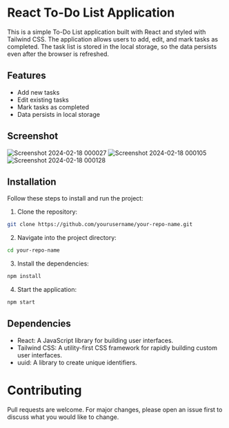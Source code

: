 # React To-Do List Application

This is a simple To-Do List application built with React and styled with Tailwind CSS. The application allows users to add, edit, and mark tasks as completed. The task list is stored in the local storage, so the data persists even after the browser is refreshed.

## Features

- Add new tasks
- Edit existing tasks
- Mark tasks as completed
- Data persists in local storage

## Screenshot

![Screenshot 2024-02-18 000027](https://github.com/CyberGhost04/React_To_Do/assets/121675089/e9c17461-bcc7-4d0a-ac7b-1d46b6f52a7b)
![Screenshot 2024-02-18 000105](https://github.com/CyberGhost04/React_To_Do/assets/121675089/93e923a8-18ae-42bd-a404-77e03a7a44b2)
![Screenshot 2024-02-18 000128](https://github.com/CyberGhost04/React_To_Do/assets/121675089/c628f36c-1f79-4e3e-bbb5-b3701ffffd9c)

## Installation

Follow these steps to install and run the project:

1. Clone the repository:

```bash
git clone https://github.com/yourusername/your-repo-name.git

```
2. Navigate into the project directory:

```bash 
cd your-repo-name

```

3. Install the dependencies: 

```bash 
npm install

```
4. Start the application: 

```bash 
npm start
``` 

## Dependencies

- React: A JavaScript library for building user interfaces.
- Tailwind CSS: A utility-first CSS framework for rapidly building custom user interfaces.
- uuid: A library to create unique identifiers.

# Contributing

Pull requests are welcome. For major changes, please open an issue first to discuss what you would like to change.

